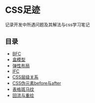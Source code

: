 # CSS足迹

记录开发中所遇问题及其解法与css学习笔记

## 目录
* [BFC](./bfc.md)
* [盒模型](./box.md)
* [弹性布局](./flex.md)
* [IFC](./ifc.md)
* [CSS层级关系](./level.md)
* [CSS伪元素before与after](./p1.md)
* [表格斑马纹](./p2.md)
* [回流与重绘](./reflow.md)

<tongji/>
